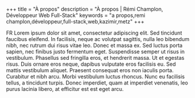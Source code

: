 +++
title = "À propos"
description = "À propos | Rémi Champlon, Développeur Web Full-Stack"
keywords = "a propos,remi champlon,développeur,full-stack,web,kazimir,metz"
+++

FR
Lorem ipsum dolor sit amet, consectetur adipiscing elit. Sed tincidunt faucibus eleifend. In facilisis, neque ac volutpat sagittis, nulla leo bibendum nibh, nec rutrum dui risus vitae leo. Donec et massa ex. Sed luctus porta sapien, nec finibus justo fermentum eget. Suspendisse semper ut risus in vestibulum. Phasellus sed fringilla eros, et hendrerit massa. Ut et egestas risus. Duis ornare eros neque, dapibus vulputate eros facilisis eu. Sed mattis vestibulum aliquet. Praesent consequat eros non iaculis porta. Curabitur et nibh arcu. Morbi vestibulum luctus rhoncus. Nunc eu facilisis tellus, a tincidunt turpis. Donec imperdiet, quam at imperdiet venenatis, leo purus lacinia libero, at efficitur est est eget arcu.